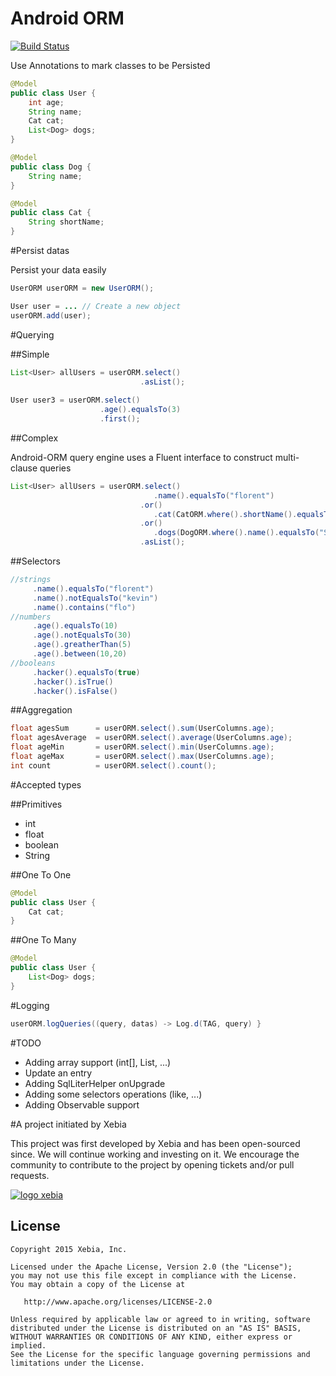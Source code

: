 # Android ORM

[![Build Status](https://travis-ci.org/florent37/Android-ORM.svg?branch=master)](https://travis-ci.org/florent37/Android-ORM)

Use Annotations to mark classes to be Persisted

```java
@Model
public class User {
    int age;
    String name;
    Cat cat;
    List<Dog> dogs;
}
```

```java
@Model
public class Dog {
    String name;
}
```

```java
@Model
public class Cat {
    String shortName;
}
```

#Persist datas

Persist your data easily

```java
UserORM userORM = new UserORM();

User user = ... // Create a new object
userORM.add(user);
```

#Querying

##Simple
```java  
List<User> allUsers = userORM.select()
                             .asList();
                             
User user3 = userORM.select()
                    .age().equalsTo(3)
                    .first();
```

##Complex

Android-ORM query engine uses a Fluent interface to construct multi-clause queries

```java  
List<User> allUsers = userORM.select()
                                .name().equalsTo("florent")
                             .or()
                                .cat(CatORM.where().shortName().equalsTo("Java"))
                             .or()
                                .dogs(DogORM.where().name().equalsTo("Sasha"))
                             .asList();
```

##Selectors

```java
//strings
     .name().equalsTo("florent")
     .name().notEqualsTo("kevin")
     .name().contains("flo")
//numbers
     .age().equalsTo(10)
     .age().notEqualsTo(30)
     .age().greatherThan(5)
     .age().between(10,20)
//booleans
     .hacker().equalsTo(true)
     .hacker().isTrue()
     .hacker().isFalse()
```

##Aggregation

```java
float agesSum      = userORM.select().sum(UserColumns.age);
float agesAverage  = userORM.select().average(UserColumns.age);
float ageMin       = userORM.select().min(UserColumns.age);
float ageMax       = userORM.select().max(UserColumns.age);
int count          = userORM.select().count();
```

#Accepted types

##Primitives
- int
- float
- boolean
- String

##One To One

```java
@Model
public class User {
    Cat cat;
}

```

##One To Many

```java
@Model
public class User {
    List<Dog> dogs;
}

```

#Logging

```java
userORM.logQueries((query, datas) -> Log.d(TAG, query) }
```

#TODO

- Adding array support (int[], List<Integer>, ...)
- Update an entry
- Adding SqlLiterHelper onUpgrade
- Adding some selectors operations (like, ...)
- Adding Observable support

#A project initiated by Xebia

This project was first developed by Xebia and has been open-sourced since. We will continue working and investing on it.
We encourage the community to contribute to the project by opening tickets and/or pull requests.

[![logo xebia](https://raw.githubusercontent.com/florent37/Android-ORM/master/logo_xebia.jpg)](http://www.xebia.fr/)

License
--------

    Copyright 2015 Xebia, Inc.

    Licensed under the Apache License, Version 2.0 (the "License");
    you may not use this file except in compliance with the License.
    You may obtain a copy of the License at

       http://www.apache.org/licenses/LICENSE-2.0

    Unless required by applicable law or agreed to in writing, software
    distributed under the License is distributed on an "AS IS" BASIS,
    WITHOUT WARRANTIES OR CONDITIONS OF ANY KIND, either express or implied.
    See the License for the specific language governing permissions and
    limitations under the License.

